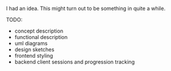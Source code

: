 I had an idea. This might turn out to be something in quite a while.

TODO:
- concept description
- functional description
- uml diagrams
- design sketches
- frontend styling
- backend client sessions and progression tracking